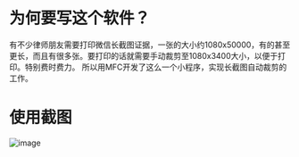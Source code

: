 # 为何要写这个软件？

有不少律师朋友需要打印微信长截图证据，一张的大小约1080x50000，有的甚至更长，而且有很多张。要打印的话就需要手动裁剪至1080x3400大小，以便于打印。特别费时费力。
所以用MFC开发了这么一个小程序，实现长截图自动裁剪的工作。

# 使用截图

![image](https://github.com/lanshengzhi/ImageClip/assets/34907810/cd10b92c-97a9-44d5-b998-5e288c154ed7)
